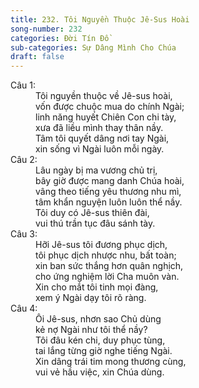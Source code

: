 ```yaml
---
title: 232. Tôi Nguyền Thuộc Jê-Sus Hoài
song-number: 232
categories: Đời Tín Đồ
sub-categories: Sự Dâng Mình Cho Chúa
draft: false
---
```

<dl><dt>Câu 1:</dt><dd data-verse="1">Tôi nguyền thuộc về Jê-sus hoài, <br/>vốn được chuộc mua do chính Ngài; <br/>linh năng huyết Chiên Con chi tày, <br/>xưa đã liều mình thay thân nầy. <br/>Tâm tôi quyết dâng nơi tay Ngài, <br/>xin sống vì Ngài luôn mỗi ngày. </dd><dt>Câu 2:</dt><dd data-verse="2">Lâu ngày bị ma vương chủ trị, <br/>bây giờ được mang danh Chúa hoài, <br/>vâng theo tiếng yêu thương nhu mì, <br/>tâm khẩn nguyện luôn luôn thể nầy. <br/>Tôi duy có Jê-sus thiên đài, <br/>vui thú trần tục đâu sánh tày. </dd><dt>Câu 3:</dt><dd data-verse="3">Hỡi Jê-sus tôi đương phục dịch, <br/>tôi phục dịch nhược nhu, bất toàn; <br/>xin ban sức thắng hơn quân nghịch, <br/>cho ứng nghiệm lời Cha muôn vàn. <br/>Xin cho mắt tôi tinh mọi đàng, <br/>xem ý Ngài dạy tôi rõ ràng. </dd><dt>Câu 4:</dt><dd data-verse="3">Ôi Jê-sus, nhơn sao Chủ dùng <br/>kẻ nợ Ngài như tôi thể nầy? <br/>Tôi đâu kén chi, duy phục tùng, <br/>tai lắng từng giờ nghe tiếng Ngài. <br/>Xin dâng trái tim mong thương cùng, <br/>vui vẻ hầu việc, xin Chúa dùng. </dd></dl>